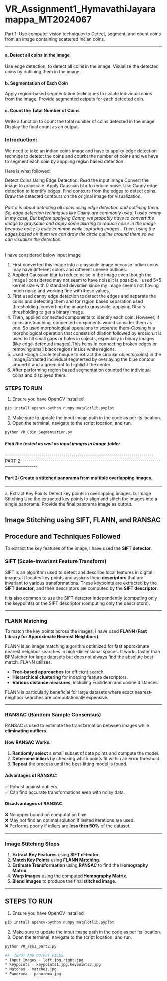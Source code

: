 # VR_Assignment1_HymavathiJayaramappa_MT2024067

####
Part 1: Use computer vision techniques to Detect, segment, and count coins from an
image containing scattered Indian coins.
___________________________________________________________________________
#### a. Detect all coins in the image 
Use edge detection, to detect all coins in the image.
Visualize the detected coins by outlining them in the image.
#### b. Segmentation of Each Coin
Apply region-based segmentation techniques to isolate individual coins from the
image.
Provide segmented outputs for each detected coin.
#### c. Count the Total Number of Coins 
Write a function to count the total number of coins detected in the image.
Display the final count as an output.

### Introduction:
We need to take an indian coins image and have to applky edge detection techniqe to detetct the coins and counbt the number of coins and we heve to segment each coin by apppling region based detection.

Here is what followed:


Detect Coins Using Edge Detection:
Read the input image
Convert the image to grayscale.
Apply Gaussian blur to reduce noise.
Use Canny edge detection to identify edges.
Find contours from the edges to detect coins.
Draw the detected contours on the original image for visualization.

###### Part a is about detecting all coins using edge detection and outlining them. So,  edge detection techniques like Canny are commonly used. I used canny in my case, But before applying Canny, we probably have to convert the image to grayscale and  apply some blurring to reduce noise in the image because noise is quite common while capturing images . Then, using the edges,based on them we can draw the circle outline around them so we can  visualize the detection.
I have considered below input image


1. First converted this image into a grayscale image because Indian coins may have different colors and different uneven outlines.
 2. Applied Gaussian blur to reduce noise in the image even though the image i considered may not seem to have noise it is possible. I used 5*5 kernel size with 0 standard deviation since my image seems not having much noise and working fine with these values.
3. First used canny edge detection to detect the edges and separate the coins and detecting them and for region based separation used thresholding.
converting the image to grayscale, applying Otsu's thresholding to get a binary image.
4. Then, applied connected components to identify each coin. However, if coins are touching, connected components would consider them as one. So used morphological operations to separate them-Closing is a morphological operation that consists of dilation followed by erosion.It is used to fill small gaps or holes in objects, especially in binary images (like edge-detected images).This helps in connecting broken edges or removing small black regions inside white regions.
5. Used Hough Circle technique to extract the circular objects(coins) in the image,Extracted individual segmented by overlaying the blue contour around it and a green dot to highlight the center.
6. After performing region based segmentation counted the individual coins and displayed them.

### STEPS TO RUN
1. Ensure you have OpenCV installed:
  ```sh
  pip install opencv-python numpy matplotlib.pyplot
```
2. Make sure to update the input image path in the code as per its location.
3. Open the terminal, navigate to the script location, and run.
  ```sh
  python VR_Coin_Segmentation.py
```


##### Find the tested as well as input images in Image folder



--------------------------------------------------------------------------PART-2--------------------------------------------------------------------------------------


#### Part 2: Create a stitched panorama from multiple overlapping images.
___________________________________________________________________
a. Extract Key Points
Detect key points in overlapping images.
b. Image Stitching 
Use the extracted key points to align and stitch the images into a single panorama.
Provide the final panorama image as output.


## Image Stitching using SIFT, FLANN, and RANSAC

## Procedure and Techniques Followed  

To extract the key features of the image, I have used the **SIFT detector**.  

### **SIFT (Scale-Invariant Feature Transform)**
SIFT is an algorithm used to detect and describe local features in digital images. It locates key points and assigns them **descriptors** that are invariant to various transformations. These keypoints are extracted by the **SIFT detector**, and their descriptors are computed by the **SIFT descriptor**.  

It is also common to use the SIFT detector independently (computing only the keypoints) or the SIFT descriptor (computing only the descriptors).  

---

### **FLANN Matching**
To match the key points across the images, I have used **FLANN (Fast Library for Approximate Nearest Neighbors)**.  

FLANN is an image matching algorithm optimized for fast approximate nearest neighbor searches in high-dimensional spaces. It works faster than BFMatcher for large datasets but does not always find the absolute best match. FLANN utilizes:  
- **Tree-based approaches** for efficient search.  
- **Hierarchical clustering** for indexing feature descriptors.  
- **Various distance measures**, including Euclidean and cosine distances.  

FLANN is particularly beneficial for large datasets where exact nearest-neighbor searches are computationally expensive.  

---

### **RANSAC (Random Sample Consensus)**
RANSAC is used to estimate the transformation between images while **eliminating outliers**.  

#### **How RANSAC Works:**
1. **Randomly select** a small subset of data points and compute the model.  
2. **Determine inliers** by checking which points fit within an error threshold.  
3. **Repeat** the process until the best-fitting model is found.  

#### **Advantages of RANSAC:**
✅ Robust against outliers.  
✅ Can find accurate transformations even with noisy data.  

#### **Disadvantages of RANSAC:**
❌ No upper bound on computation time.  
❌ May not find an optimal solution if limited iterations are used.  
❌ Performs poorly if inliers are **less than 50%** of the dataset.  

---

### **Image Stitching Steps**
1. **Extract Key Features** using **SIFT detector**.  
2. **Match Key Points** using **FLANN Matching**.  
3. **Estimate Transformation** using **RANSAC** to find the **Homography Matrix**.  
4. **Warp Images** using the computed **Homography Matrix**.  
5. **Blend Images** to produce the final **stitched image**.  

---

## STEPS TO RUN
1. Ensure you have OpenCV installed:
  ```sh
  pip install opencv-python numpy matplotlib.pyplot
```
2. Make sure to update the input image path in the code as per its location.
3. Open the terminal, navigate to the script location, and run.
  ```sh
  python VR_ass1_part2.py

##  INPUT AND OUTPUT FILES
* Input Images - left.jpg,right.jpg
* Keypoints - keypoints1.jpg,keypoints2.jpg
* Matches - matches.jpg
* Panoroma - panoroma.jpg







